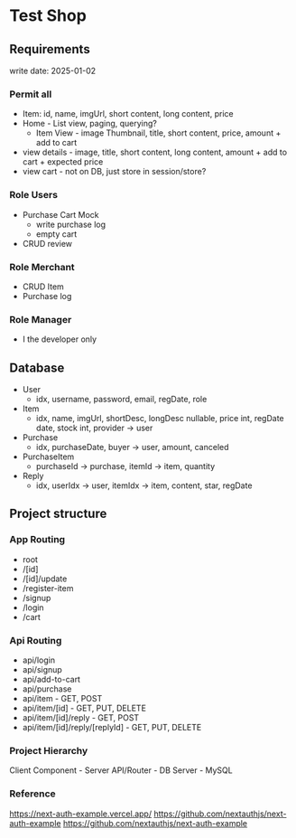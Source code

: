 # Test Shop

## Requirements

write date: 2025-01-02

### Permit all

- Item: id, name, imgUrl, short content, long content, price
- Home - List view, paging, querying?
  - Item View - image Thumbnail, title, short content, price, amount + add to cart
- view details - image, title, short content, long content, amount + add to cart + expected price
- view cart - not on DB, just store in session/store?

### Role Users

- Purchase Cart Mock
  - write purchase log
  - empty cart
- CRUD review

### Role Merchant

- CRUD Item
- Purchase log

### Role Manager

- I the developer only

## Database

- User
  - idx, username, password, email, regDate, role
- Item
  - idx, name, imgUrl, shortDesc, longDesc nullable, price int, regDate date, stock int, provider -> user
- Purchase
  - idx, purchaseDate, buyer -> user, amount, canceled
- PurchaseItem
  - purchaseId -> purchase, itemId -> item, quantity
- Reply
  - idx, userIdx -> user, itemIdx -> item, content, star, regDate

## Project structure

### App Routing

- root
- /[id]
- /[id]/update
- /register-item
- /signup
- /login
- /cart

### Api Routing

- api/login
- api/signup
- api/add-to-cart
- api/purchase
- api/item - GET, POST
- api/item/[id] - GET, PUT, DELETE
- api/item/[id]/reply - GET, POST
- api/item/[id]/reply/[replyId] - GET, PUT, DELETE

### Project Hierarchy

Client Component - Server API/Router - DB Server - MySQL

### Reference


https://next-auth-example.vercel.app/
https://github.com/nextauthjs/next-auth-example
https://github.com/nextauthjs/next-auth-example